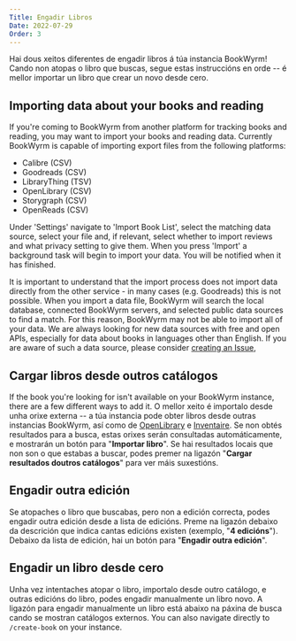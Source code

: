 ```yaml
---
Title: Engadir Libros
Date: 2022-07-29
Order: 3
---
```


Hai dous xeitos diferentes de engadir libros á túa instancia BookWyrm! Cando non atopas o libro que buscas, segue estas instruccións en orde -- é mellor importar un libro que crear un novo desde cero.

## Importing data about your books and reading

If you're coming to BookWyrm from another platform for tracking books and reading, you may want to import your books and reading data. Currently BookWyrm is capable of importing export files from the following platforms:

* Calibre (CSV)
* Goodreads (CSV)
* LibraryThing (TSV)
* OpenLibrary (CSV)
* Storygraph (CSV)
* OpenReads (CSV)

Under 'Settings' navigate to 'Import Book List', select the matching data source, select your file and, if relevant, select whether to import reviews and what privacy setting to give them. When you press 'Import' a background task will begin to import your data. You will be notified when it has finished.

It is important to understand that the import process does not import data directly from the other service - in many cases (e.g. Goodreads) this is not possible. When you import a data file, BookWyrm will search the local database, connected BookWyrm servers, and selected public data sources to find a match. For this reason, BookWyrm may not be able to import all of your data. We are always looking for new data sources with free and open APIs, especially for data about books in languages other than English. If you are aware of such a data source, please consider [creating an Issue](https://github.com/bookwyrm-social/bookwyrm/issues),

## Cargar libros desde outros catálogos

If the book you're looking for isn't available on your BookWyrm instance, there are a few different ways to add it. O mellor xeito é importalo desde unha orixe externa -- a túa instancia pode obter libros desde outras instancias BookWyrm, así como de [OpenLibrary](http://openlibrary.org/) e [Inventaire](http://inventaire.io/). Se non obtés resultados para a busca, estas orixes serán consultadas automáticamente, e mostrarán un botón para "**Importar libro**". Se hai resultados locais que non son o que estabas a buscar, podes premer na ligazón "**Cargar resultados doutros catálogos**" para ver máis suxestións.


## Engadir outra edición

Se atopaches o libro que buscabas, pero non a edición correcta, podes engadir outra edición desde a lista de edicións. Preme na ligazón debaixo da descrición que indica cantas edicións existen (exemplo, "**4 edicións**"). Debaixo da lista de edición, hai un botón para "**Engadir outra edición**".

## Engadir un libro desde cero

Unha vez intentaches atopar o libro, importalo desde outro catálogo, e outras edicións do libro, podes engadir manualmente un libro novo. A ligazón para engadir manualmente un libro está abaixo na páxina de busca cando se mostran catálogos externos. You can also navigate directly to `/create-book` on your instance.
